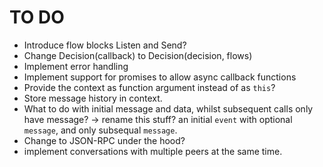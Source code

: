 # TO DO

- Introduce flow blocks Listen and Send?
- Change Decision(callback) to Decision(decision, flows)
- Implement error handling
- Implement support for promises to allow async callback functions
- Provide the context as function argument instead of as `this`?
- Store message history in context.
- What to do with initial message and data, whilst subsequent calls only have
  message? -> rename this stuff? an initial `event` with optional `message`,
  and only subsequal `message`.
- Change to JSON-RPC under the hood?
- implement conversations with multiple peers at the same time.

